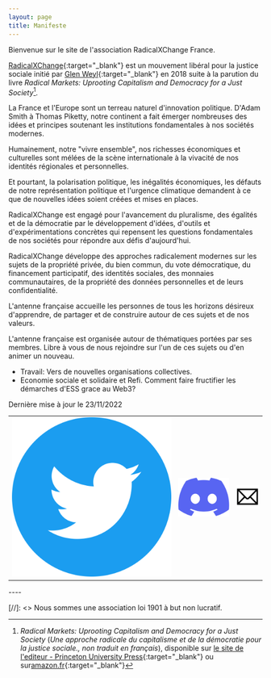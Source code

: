 ```yaml
---
layout: page
title: Manifeste
---
```


Bienvenue sur le site de l'association RadicalXChange France.

[RadicalXChange](https://www.radicalxchange.org/){:target="_blank"} est un mouvement libéral pour la justice sociale initié par [Glen Weyl](https://en.wikipedia.org/wiki/Glen_Weyl){:target="_blank"} en 2018 suite à la parution du livre *Radical Markets: Uprooting Capitalism and Democracy for a Just Society*[^1].

La France et l'Europe sont un terreau naturel d'innovation politique. D'Adam Smith à Thomas Piketty, notre continent a fait émerger nombreuses des idées et principes soutenant les institutions fondamentales à nos sociétés modernes. 

Humainement, notre "vivre ensemble", nos richesses économiques et culturelles sont mélées de la scène internationale à la vivacité de nos identités régionales et personnelles.

Et pourtant, la polarisation politique, les inégalités économiques, les défauts de notre représentation politique et l'urgence climatique demandent à ce que de nouvelles idées soient créées et mises en places.

RadicalXChange est engagé pour l'avancement du pluralisme, des égalités et de la démocratie par le développement d'idées, d'outils et d'expérimentations concrètes qui repensent les questions fondamentales de nos sociétés pour répondre aux défis d'aujourd'hui.

RadicalXChange développe des approches radicalement modernes sur les sujets de la propriété privée, du bien commun, du vote démocratique, du financement participatif, des identités sociales, des monnaies communautaires, de la propriété des données personnelles et de leurs confidentialité.

L'antenne française accueille les personnes de tous les horizons désireux d'apprendre, de partager et de construire autour de ces sujets et de nos valeurs.

L'antenne française est organisée autour de thématiques portées par ses membres. Libre à vous de nous rejoindre sur l'un de ces sujets ou d'en animer un nouveau.

- Travail: Vers de nouvelles organisations collectives.
- Economie sociale et solidaire et Refi. Comment faire fructifier les démarches d'ESS grace au Web3?

Dernière mise à jour le 23/11/2022

<div class="logo-table">
<table>
    <tr>
    <td><a href="https://twitter.com/RadxChangeParis" target="_blank"><img src="/public/images/twitter.svg"></a></td>
    <td><a href="https://discord.gg/cNyeSArW" target="_blank"><img src="/public/images/discord.svg"></a></td>
    <td><a href="mailto:rxcfrance@gmail.com" target="_blank"><img src="/public/images/mail.png"></a></td>
    </tr>
</table>
</div>
----

[//]: <> Nous sommes une association loi 1901 à but non lucratif.
[^1]: *Radical Markets: Uprooting Capitalism and Democracy for a Just Society* (*Une approche radicale du capitalisme et de la démocratie pour la justice sociale., non traduit en français*), disponible sur [le site de l'editeur - Princeton University Press](https://press.princeton.edu/books/paperback/9780691196060/radical-markets){:target="_blank"} ou sur[amazon.fr](https://www.amazon.fr/Radical-Markets-Uprooting-Capitalism-Democracy/dp/0691177503){:target="_blank"}